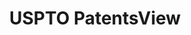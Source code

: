 ---
layout: default
bigquery: https://console.cloud.google.com/bigquery?p=patents-public-data&d=patentsview&page=dataset
citation: Attribution should be given to PatentsView for use, distribution, or derivative
  works.
code: https://github.com/CSSIP-AIR/PatentsView-Code-Snippets/
contributors: USPTO
cost: None
description: 'PatentsView includes US patent data including raw data (summaries, applications,
  pregrant applications), disambugations of inventors and assignees, and inventor
  gender estimates.  Also foreign priority data, # of figures and sheets, and government
  interest statements.'
documentation: https://patentsview.org/query/builder-faqs
last_edit: 04/05/2022, 20:31:51
location: https://patentsview.org/
maintained_by: USPTO
record_creation_timestamp: 12/2/2020 17:20:46
schema_fields:
- subgroup
- disamb_assignee_id_20191231
- field_id
- name_last
- rawinventor_id
- disamb_inventor_id_20191008
- status
- gi_statement
- exemplary
- latitude
- disamb_assignee_id_20181127
- rawassignee_id
- lapse_of_patent
- series_code
- disamb_inventor_id_20170808
- applicant_type
- action_date
- state
- inventor_id
- variety
- relkind
- category_id
- f102_date
- disamb_inventor_id_20200331
- classification_status
- doc_type
- doctype
- withdrawn
- ipc_version_indicator
- field_title
- _102_date
- attribution_status
- group_id
- disclaimer_date
- disamb_assignee_id_20191008
- sequence
- citation_id
- disamb_inventor_id_20171003
- disamb_inventor_id_20191231
- name
- county_fips
- disamb_inventor_id_20200630
- level_two
- rel_id
- organization
- num_sheets
- male
- number
- city
- assignee_id
- name_first
- patent_id
- disamb_inventor_id_20170307
- ipc_class
- county
- term_grant
- fname
- title
- classification_level
- sector_title
- classification_data_source
- num_claims
- disamb_assignee_id_20190820
- mainclass_id
- num_figures
- disamb_assignee_id_20200929
- date
- role
- lname
- section
- subcategory_id
- disamb_inventor_id_20200929
- deceased
- num
- rule_47
- application_id
- length
- rawlocation_id
- filename
- disamb_inventor_id_20171226
- reldocno
- _371_date
- subgroup_id
- disamb_assignee_id_20190312
- designation
- term_disclaimer
- latlong
- disamb_inventor_id_20181127
- text
- category
- abstract
- organization_id
- state_fips
- f371_date
- level_one
- type
- country_transformed
- subclass_id
- kind
- section_id
- subsection_id
- classification_value
- location_id
- publication_number
- disamb_inventor_id_20190312
- lawyer_id
- subclass
- main_group
- group
- longitude
- disamb_inventor_id_20180528
- disamb_assignee_id_20200630
- disamb_assignee_id_20200331
- country
- latin_name
- term_extension
- disamb_inventor_id_20190820
- dependent
- male_flag
- disamb_inventor_id_20201229
- id
- uuid
- symbol_position
- contract_award_number
- level_three
shortname: patentsview
tags:
- disambiguation
- United States
- gender
terms_of_use: Creative Commons Attribution 4.0 International License.
timeframe: 1963-1999
title: USPTO PatentsView
uuid: cf1780b1-e265-4e49-8d1d-83b9cfe0fd9a
---